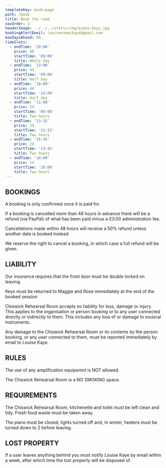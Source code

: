 ```yaml
---
templateKey: book-page
path: /book
title: Book the room
navOrder: 2
headerImage: ../../../static/img/piano-keys.jpg
bookingAlertEmail: louisenaomikaye@gmail.com
maxDaysAhead: 60
timeSlots:
  - endTime: '18:00'
    price: 90
    startTime: '09:00'
    title: Whole day
  - endTime: '13:00'
    price: 44
    startTime: '09:00'
    title: Half day
  - endTime: '18:00'
    price: 44
    startTime: '14:00'
    title: Half day
  - endTime: '11:00'
    price: 24
    startTime: '09:00'
    title: Two hours
  - endTime: '13:15'
    price: 24
    startTime: '11:15'
    title: Two hours
  - endTime: '15:45'
    price: 24
    startTime: '13:45'
    title: Two hours
  - endTime: '18:00'
    price: 24
    startTime: '16:00'
    title: Two hours
---
```

## BOOKINGS

A booking is only confirmed once it is paid for.

If a booking is cancelled more than 48 hours in advance there will be a refund (via PayPal) of what has been paid minus a £3:00 administration fee.

Cancellations made within 48 hours will receive a 50% refund unless another date is booked instead.

We reserve the right to cancel a booking, in which case a full refund will be given.

## LIABILITY

Our insurance requires that the front door must be double locked on leaving.

Keys must be returned to Maggie and Rose immediately at the end of the booked session

Chiswick Rehearsal Room accepts no liability for loss, damage or injury. This applies to the organisation or person booking or to any user connected directly or indirectly to them. This includes any loss of or damage to musical instruments.

Any damage to the Chiswick Rehearsal Room or its contents by the person booking, or any user connected to them, must be reported immediately by email to Louise Kaye.

## RULES

The use of any amplification equipemnt is NOT allowed.

The Chiswick Rehearsal Room is a NO SMOKING space.

## REQUIREMENTS

The Chiswick Rehearsal Room, kitchenette and toilet must be left clean and tidy. Fresh food waste must be taken away.

The piano must be closed, lights turned off and, in winter, heaters must be turned down to 2 before leaving.

## LOST PROPERTY

If a user leaves anything behind you must notify Louise Kaye by email within a week, after which time the lost property will be disposed of.

